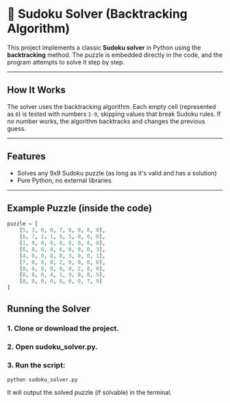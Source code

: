 # 🧩 Sudoku Solver (Backtracking Algorithm)

This project implements a classic **Sudoku solver** in Python using the **backtracking** method. The puzzle is embedded directly in the code, and the program attempts to solve it step by step.

---

##  How It Works

The solver uses the backtracking algorithm.
Each empty cell (represented as `0`) is tested with numbers `1-9`, skipping values that break Sudoku rules. If no number works, the algorithm backtracks and changes the previous guess.

---

## Features

- Solves any 9x9 Sudoku puzzle (as long as it's valid and has a solution)
- Pure Python, no external libraries

---

## Example Puzzle (inside the code)

```python
puzzle = [
    [5, 3, 0, 0, 7, 0, 0, 0, 0],
    [6, 7, 2, 1, 9, 5, 0, 0, 0],
    [1, 9, 8, 0, 0, 0, 0, 6, 0],
    [8, 0, 0, 0, 6, 0, 0, 0, 3],
    [4, 0, 0, 8, 0, 3, 0, 0, 1],
    [7, 0, 0, 0, 2, 0, 0, 0, 6],
    [0, 6, 0, 0, 0, 0, 2, 8, 0],
    [0, 8, 0, 4, 1, 9, 0, 0, 5],
    [0, 0, 0, 0, 8, 0, 0, 7, 9]
]
```
## Running the Solver

### 1. Clone or download the project.

### 2. Open sudoku_solver.py.

### 3. Run the script:

```bash
python sudoku_solver.py
```
It will output the solved puzzle (if solvable) in the terminal.

